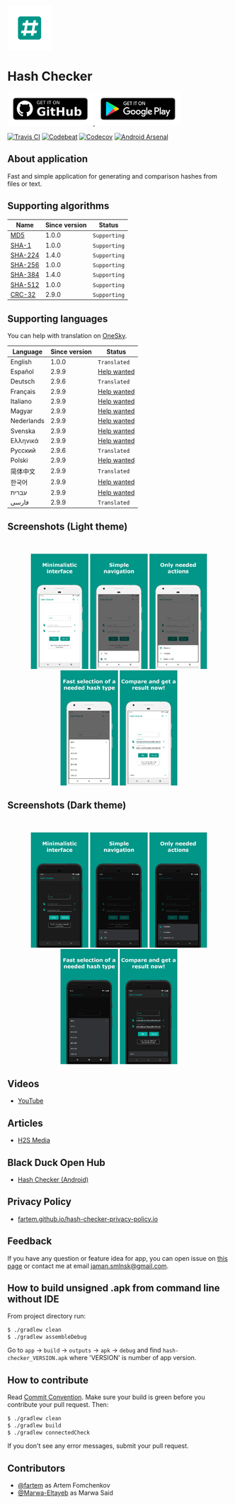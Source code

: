 <img src="media/logo/ic_app.png" height="100px" />

# Hash Checker

<a href="https://github.com/fartem/hash-checker/releases">
  <img src="media/banners/bn_github.png" height="75px" />
</a>
<a href="https://play.google.com/store/apps/details?id=com.smlnskgmail.jaman.hashchecker">
  <img src="media/banners/bn_google_play.png" height="75px" />
</a>

[![Travis CI](https://travis-ci.org/fartem/hash-checker.svg?branch=master)](https://travis-ci.org/fartem/hash-checker)
[![Codebeat](https://codebeat.co/badges/f50ffd5e-e62f-413c-b84a-4308a9399ae9)](https://codebeat.co/projects/github-com-fartem-hash-checker-master)
[![Codecov](https://codecov.io/gh/fartem/hash-checker/branch/master/graph/badge.svg)](https://codecov.io/gh/fartem/hash-checker)
[![Android Arsenal](https://img.shields.io/badge/Android%20Arsenal-Hash%20Checker-brightgreen.svg?style=flat)](https://android-arsenal.com/details/3/7854)

## About application

Fast and simple application for generating and comparison hashes from files or text.

## Supporting algorithms

| Name | Since version | Status |
| --- | --- | --- |
| [MD5](https://en.wikipedia.org/wiki/MD5) | 1.0.0 | `Supporting` |
| [SHA-1](https://en.wikipedia.org/wiki/SHA-1) | 1.0.0 | `Supporting` |
| [SHA-224](https://en.wikipedia.org/wiki/SHA-2) | 1.4.0 | `Supporting` |
| [SHA-256](https://en.wikipedia.org/wiki/SHA-2) | 1.0.0 | `Supporting` |
| [SHA-384](https://en.wikipedia.org/wiki/SHA-2) | 1.4.0 | `Supporting` |
| [SHA-512](https://en.wikipedia.org/wiki/SHA-2) | 1.0.0 | `Supporting` |
| [CRC-32](https://en.wikipedia.org/wiki/Cyclic_redundancy_check) | 2.9.0 | `Supporting` |

## Supporting languages

You can help with translation on [OneSky](https://osbvnmv.oneskyapp.com/collaboration/project?id=353871).

| Language | Since version | Status |
| --- | --- | --- |
| English | 1.0.0 | `Translated` |
| Español | 2.9.9 | [Help wanted](https://github.com/fartem/hash-checker/issues/9) |
| Deutsch | 2.9.6 | `Translated` |
| Français | 2.9.9 | [Help wanted](https://github.com/fartem/hash-checker/issues/11) |
| Italiano | 2.9.9 | [Help wanted](https://github.com/fartem/hash-checker/issues/12) |
| Magyar | 2.9.9 | [Help wanted](https://github.com/fartem/hash-checker/issues/13) |
| Nederlands | 2.9.9 | [Help wanted](https://github.com/fartem/hash-checker/issues/14) |
| Svenska | 2.9.9 | [Help wanted](https://github.com/fartem/hash-checker/issues/15) |
| Ελληνικά | 2.9.9 | [Help wanted](https://github.com/fartem/hash-checker/issues/16) |
| Русский | 2.9.6 | `Translated` |
| Polski | 2.9.9 | [Help wanted](https://github.com/fartem/hash-checker/issues/20) |
| 简体中文 | 2.9.9 | `Translated` |
| 한국어 | 2.9.9 | [Help wanted](https://github.com/fartem/hash-checker/issues/19) |
| עברית | 2.9.9 | [Help wanted](https://github.com/fartem/hash-checker/issues/17) |
| فارسی | 2.9.9 | `Translated` |

## Screenshots (Light theme)

<br/>
<p align="center">
  <img src="media/screenshots/screenshot_01.png" width="130" />
  <img src="media/screenshots/screenshot_02.png" width="130" />
  <img src="media/screenshots/screenshot_03.png" width="130" />
  <img src="media/screenshots/screenshot_04.png" width="130" />
  <img src="media/screenshots/screenshot_05.png" width="130" />
</p>

## Screenshots (Dark theme)

<br/>
<p align="center">
  <img src="media/screenshots/screenshot_06.png" width="130" />
  <img src="media/screenshots/screenshot_07.png" width="130" />
  <img src="media/screenshots/screenshot_08.png" width="130" />
  <img src="media/screenshots/screenshot_09.png" width="130" />
  <img src="media/screenshots/screenshot_10.png" width="130" />
</p>

## Videos

* [YouTube](https://www.youtube.com/watch?v=Q7Otn971kJk&list=PLOIwDRWd_SDdBz2aiVtMocFunaXaKSPMx)

## Articles

* [H2S Media](https://www.how2shout.com/how-to/how-to-calculate-the-hash-of-a-file-or-create-custom-hash-on-android.html)

## Black Duck Open Hub

* [Hash Checker (Android)](https://www.openhub.net/p/hash-checker)

## Privacy Policy

* [fartem.github.io/hash-checker-privacy-policy.io](https://fartem.github.io/hash-checker-privacy-policy.io/)

## Feedback

If you have any question or feature idea for app, you can open issue on [this page](https://github.com/fartem/hash-checker/issues) or contact me at email jaman.smlnsk@gmail.com.

## How to build unsigned .apk from command line without IDE

From project directory run:

```shell
$ ./gradlew clean
$ ./gradlew assembleDebug
```

Go to `app` -> `build` -> `outputs` -> `apk` -> `debug` and find `hash-checker_VERSION.apk` where 'VERSION' is number of app version.

## How to contribute

Read [Commit Convention](https://github.com/fartem/repository-rules/blob/master/commit-convention/COMMIT_CONVENTION.md). Make sure your build is green before you contribute your pull request. Then:

```shell
$ ./gradlew clean
$ ./gradlew build
$ ./gradlew connectedCheck
```

If you don't see any error messages, submit your pull request.

## Contributors

* [@fartem](https://github.com/fartem) as Artem Fomchenkov
* [@Marwa-Eltayeb](https://github.com/Marwa-Eltayeb) as Marwa Said

